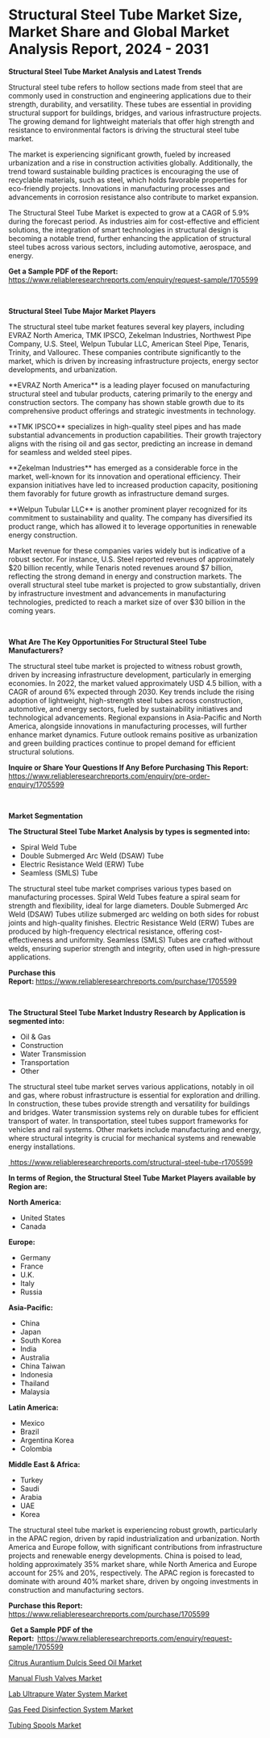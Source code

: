 <p><h1>Structural Steel Tube Market Size, Market Share and Global Market Analysis Report, 2024 - 2031</h1></p><p><strong>Structural Steel Tube Market Analysis and Latest Trends</strong></p>
<p><p>Structural steel tube refers to hollow sections made from steel that are commonly used in construction and engineering applications due to their strength, durability, and versatility. These tubes are essential in providing structural support for buildings, bridges, and various infrastructure projects. The growing demand for lightweight materials that offer high strength and resistance to environmental factors is driving the structural steel tube market.</p><p>The market is experiencing significant growth, fueled by increased urbanization and a rise in construction activities globally. Additionally, the trend toward sustainable building practices is encouraging the use of recyclable materials, such as steel, which holds favorable properties for eco-friendly projects. Innovations in manufacturing processes and advancements in corrosion resistance also contribute to market expansion.</p><p>The Structural Steel Tube Market is expected to grow at a CAGR of 5.9% during the forecast period. As industries aim for cost-effective and efficient solutions, the integration of smart technologies in structural design is becoming a notable trend, further enhancing the application of structural steel tubes across various sectors, including automotive, aerospace, and energy.</p></p>
<p><strong>Get a Sample PDF of the Report:&nbsp;</strong> <a href="https://www.reliableresearchreports.com/enquiry/request-sample/1705599?utm_campaign=11&utm_medium=2&utm_source=Github&utm_content=ia&utm_term=21102024&utm_id=structural-steel-tube">https://www.reliableresearchreports.com/enquiry/request-sample/1705599</a></p>
<p>&nbsp;</p>
<p><strong>Structural Steel Tube Major Market Players</strong></p>
<p><p>The structural steel tube market features several key players, including EVRAZ North America, TMK IPSCO, Zekelman Industries, Northwest Pipe Company, U.S. Steel, Welpun Tubular LLC, American Steel Pipe, Tenaris, Trinity, and Vallourec. These companies contribute significantly to the market, which is driven by increasing infrastructure projects, energy sector developments, and urbanization.</p><p>**EVRAZ North America** is a leading player focused on manufacturing structural steel and tubular products, catering primarily to the energy and construction sectors. The company has shown stable growth due to its comprehensive product offerings and strategic investments in technology. </p><p>**TMK IPSCO** specializes in high-quality steel pipes and has made substantial advancements in production capabilities. Their growth trajectory aligns with the rising oil and gas sector, predicting an increase in demand for seamless and welded steel pipes.</p><p>**Zekelman Industries** has emerged as a considerable force in the market, well-known for its innovation and operational efficiency. Their expansion initiatives have led to increased production capacity, positioning them favorably for future growth as infrastructure demand surges.</p><p>**Welpun Tubular LLC** is another prominent player recognized for its commitment to sustainability and quality. The company has diversified its product range, which has allowed it to leverage opportunities in renewable energy construction.</p><p>Market revenue for these companies varies widely but is indicative of a robust sector. For instance, U.S. Steel reported revenues of approximately $20 billion recently, while Tenaris noted revenues around $7 billion, reflecting the strong demand in energy and construction markets. The overall structural steel tube market is projected to grow substantially, driven by infrastructure investment and advancements in manufacturing technologies, predicted to reach a market size of over $30 billion in the coming years.</p></p>
<p>&nbsp;</p>
<p><strong>What Are The Key Opportunities For Structural Steel Tube Manufacturers?</strong></p>
<p><p>The structural steel tube market is projected to witness robust growth, driven by increasing infrastructure development, particularly in emerging economies. In 2022, the market valued approximately USD 4.5 billion, with a CAGR of around 6% expected through 2030. Key trends include the rising adoption of lightweight, high-strength steel tubes across construction, automotive, and energy sectors, fueled by sustainability initiatives and technological advancements. Regional expansions in Asia-Pacific and North America, alongside innovations in manufacturing processes, will further enhance market dynamics. Future outlook remains positive as urbanization and green building practices continue to propel demand for efficient structural solutions.</p></p>
<p><strong>Inquire or Share Your Questions If Any Before Purchasing This Report:</strong> <a href="https://www.reliableresearchreports.com/enquiry/pre-order-enquiry/1705599?utm_campaign=11&utm_medium=2&utm_source=Github&utm_content=ia&utm_term=21102024&utm_id=structural-steel-tube">https://www.reliableresearchreports.com/enquiry/pre-order-enquiry/1705599</a></p>
<p>&nbsp;</p>
<p><strong>Market Segmentation</strong></p>
<p><strong>The Structural Steel Tube Market Analysis by types is segmented into:</strong></p>
<p><ul><li>Spiral Weld Tube</li><li>Double Submerged Arc Weld (DSAW) Tube</li><li>Electric Resistance Weld (ERW) Tube</li><li>Seamless (SMLS) Tube</li></ul></p>
<p><p>The structural steel tube market comprises various types based on manufacturing processes. Spiral Weld Tubes feature a spiral seam for strength and flexibility, ideal for large diameters. Double Submerged Arc Weld (DSAW) Tubes utilize submerged arc welding on both sides for robust joints and high-quality finishes. Electric Resistance Weld (ERW) Tubes are produced by high-frequency electrical resistance, offering cost-effectiveness and uniformity. Seamless (SMLS) Tubes are crafted without welds, ensuring superior strength and integrity, often used in high-pressure applications.</p></p>
<p><strong>Purchase this Report:&nbsp;</strong><a href="https://www.reliableresearchreports.com/purchase/1705599?utm_campaign=11&utm_medium=2&utm_source=Github&utm_content=ia&utm_term=21102024&utm_id=structural-steel-tube">https://www.reliableresearchreports.com/purchase/1705599</a></p>
<p>&nbsp;</p>
<p><strong>The Structural Steel Tube Market Industry Research by Application is segmented into:</strong></p>
<p><ul><li>Oil & Gas</li><li>Construction</li><li>Water Transmission</li><li>Transportation</li><li>Other</li></ul></p>
<p><p>The structural steel tube market serves various applications, notably in oil and gas, where robust infrastructure is essential for exploration and drilling. In construction, these tubes provide strength and versatility for buildings and bridges. Water transmission systems rely on durable tubes for efficient transport of water. In transportation, steel tubes support frameworks for vehicles and rail systems. Other markets include manufacturing and energy, where structural integrity is crucial for mechanical systems and renewable energy installations.</p></p>
<p><a href="https://www.reliableresearchreports.com/structural-steel-tube-r1705599?utm_campaign=11&utm_medium=2&utm_source=Github&utm_content=ia&utm_term=21102024&utm_id=structural-steel-tube">&nbsp;https://www.reliableresearchreports.com/structural-steel-tube-r1705599</a></p>
<p><strong>In terms of Region, the Structural Steel Tube Market Players available by Region are:</strong></p>
<p>
    <p> <strong> North America: </strong>
        <ul>
            <li>United States</li>
            <li>Canada</li>
        </ul>
        </p> 
    <p> <strong> Europe: </strong>
        <ul>
            <li>Germany</li>
            <li>France</li>
            <li>U.K.</li>
            <li>Italy</li>
            <li>Russia</li>
        </ul>
        </p> 
    <p> <strong> Asia-Pacific: </strong>
        <ul>
            <li>China</li>
            <li>Japan</li>
            <li>South Korea</li>
            <li>India</li>
            <li>Australia</li>
            <li>China Taiwan</li>
            <li>Indonesia</li>
            <li>Thailand</li>
            <li>Malaysia</li>
        </ul>
        </p> 
    <p> <strong> Latin America: </strong>
        <ul>
            <li>Mexico</li>
            <li>Brazil</li>
            <li>Argentina Korea</li>
            <li>Colombia</li>
        </ul>
        </p> 
    <p> <strong> Middle East & Africa: </strong>
        <ul>
            <li>Turkey</li>
            <li>Saudi</li>
            <li>Arabia</li>
            <li>UAE</li>
            <li>Korea</li>
        </ul>
    </p>
    </p>
<p><p>The structural steel tube market is experiencing robust growth, particularly in the APAC region, driven by rapid industrialization and urbanization. North America and Europe follow, with significant contributions from infrastructure projects and renewable energy developments. China is poised to lead, holding approximately 35% market share, while North America and Europe account for 25% and 20%, respectively. The APAC region is forecasted to dominate with around 40% market share, driven by ongoing investments in construction and manufacturing sectors.</p></p>
<p><strong>Purchase this Report: </strong><a href="https://www.reliableresearchreports.com/purchase/1705599?utm_campaign=11&utm_medium=2&utm_source=Github&utm_content=ia&utm_term=21102024&utm_id=structural-steel-tube">https://www.reliableresearchreports.com/purchase/1705599</a></p>
<p>&nbsp;<strong>Get a Sample PDF of the Report:&nbsp;&nbsp;</strong><a href="https://www.reliableresearchreports.com/enquiry/request-sample/1705599?utm_campaign=11&utm_medium=2&utm_source=Github&utm_content=ia&utm_term=21102024&utm_id=structural-steel-tube">https://www.reliableresearchreports.com/enquiry/request-sample/1705599</a></p>
<p><strong></strong></p>
<p><p><a href="https://www.linkedin.com/pulse/citrus-aurantium-dulcis-seed-oil-market-evolution-regional-adaptations-bk1lf?utm_campaign=11&utm_medium=2&utm_source=Github&utm_content=ia&utm_term=21102024&utm_id=structural-steel-tube">Citrus Aurantium Dulcis Seed Oil Market</a></p><p><a href="https://issuu.com/reportprime-2/docs/manual-flush-valves-market-size-203_07a113fffca9b8?utm_campaign=11&utm_medium=2&utm_source=Github&utm_content=ia&utm_term=21102024&utm_id=structural-steel-tube">Manual Flush Valves Market</a></p><p><a href="https://github.com/ambertqocronceb/Market-Research-Report-List-1/blob/main/lab-ultrapure-water-system-market.md?utm_campaign=11&utm_medium=2&utm_source=Github&utm_content=ia&utm_term=21102024&utm_id=structural-steel-tube">Lab Ultrapure Water System Market</a></p><p><a href="https://github.com/ellinutterosx5/Market-Research-Report-List-1/blob/main/gas-feed-disinfection-system-market.md?utm_campaign=11&utm_medium=2&utm_source=Github&utm_content=ia&utm_term=21102024&utm_id=structural-steel-tube">Gas Feed Disinfection System Market</a></p><p><a href="https://issuu.com/reportprime-2/docs/tubing-spools-market-size-2030.pptx_55211749aaaab4?utm_campaign=11&utm_medium=2&utm_source=Github&utm_content=ia&utm_term=21102024&utm_id=structural-steel-tube">Tubing Spools Market</a></p></p>